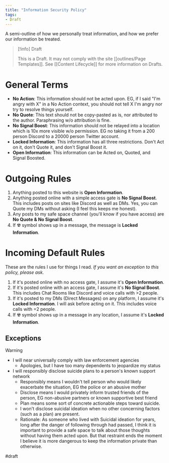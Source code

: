 ```yaml
---
title: "Information Security Policy"
tags:
- Draft
---
```

A semi-outline of how we personally treat information, and how we prefer our information be treated.

> [!info] Draft 
> 
> This is a Draft. It may not comply with the site [[outlines/Page Templates]]. See [[Content Lifecycle]] for more information on Drafts.

# General Terms
- **No Action**: This information should not be acted upon. EG, if I said "I'm angry with X" in a No Action context, you should not tell X I'm angry nor try to resolve things yourself.
- **No Quote**: This text should not be copy-pasted as is, nor attributed to the author. Paraphrasing w/o attribution is fine.
- **No Signal Boost**: This information should not be relayed into a location which is 10x more visible w/o permission. EG no taking it from a 200 person Discord to a 20000 person Twitter account.
- **Locked Information**: This information has all three restrictions.  Don't Act on it, don't Quote it, and don't Signal Boost it.
- **Open Information**: This information can be Acted on, Quoted, and Signal Boosted.

# Outgoing Rules
1. Anything posted to this website is **Open Information**.
2. Anything posted online with a simple access gate is **No Signal Boost**.  This includes posts on sites like Discord as well as DMs.  Yes, you can Quote my DMs without asking (I feel this keeps me honest).
4. Any posts to my safe space channel (you'll know if you have access) are **No Quote & No Signal Boost**.
5. If ☢️ symbol shows up in a message, the message is **Locked Information**.

# Incoming Default Rules
These are the rules I use for things I read.  *If you want an exception to this policy, please ask.*
1. If it's posted online with no access gate, I assume it's **Open Information**.
2. If it's posted online with an access gate, I assume it's **No Signal Boost**. This includes Chat Rooms like Discord and voice calls with >2 people.
3. If it's posted to my DMs (Direct Messages) on any platform, I assume it's **Locked Information**.  I will ask before acting on it.  This includes voice calls with =2 people.
4. If ☢️ symbol shows up in a message in any location, I assume it's **Locked Information**.

## Exceptions
> [!warning] 
- I will near universally comply with law enforcement agencies
	- Apologies, but I have too many dependents to jeopardize my status
- I will responsibly disclose suicide plans to a person's known support network
	- Responsibly means I wouldn't tell person who would likely exacerbate the situation, EG the police or an abusive mother
	- Disclose means I would privately inform trusted friends of the person, EG non-abusive partners or known supportive best friend
	- Plan means some sort of concrete actionable steps toward suicide.
	- I won't disclose suicidal ideation when no other concerning factors (such as a plan) are present.
	- Rationale: As someone who lived with Suicidal ideation for years, long after the danger of following through had passed, I think it is important to provide a safe space to talk about those thoughts without having them acted upon.  But that restraint ends the moment I believe it is more dangerous to keep the information private than otherwise.

#draft 